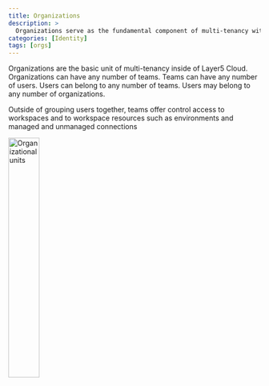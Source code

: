 ```yaml
---
title: Organizations
description: >
  Organizations serve as the fundamental component of multi-tenancy within the Layer5 Cloud.
categories: [Identity]
tags: [orgs]
---
```


Organizations are the basic unit of multi-tenancy inside of Layer5 Cloud. Organizations can have any number of teams. Teams can have any number of users. Users can belong to any number of teams. Users may belong to any number of organizations.

Outside of grouping users together, teams offer control access to workspaces and to workspace resources such as environments and managed and unmanaged connections

<img src="/cloud/identity/images/organization_units.svg" alt="Organizational units" style="width: 35%;" />